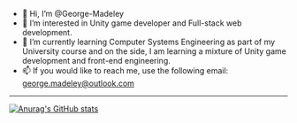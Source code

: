 - 👋 Hi, I’m @George-Madeley
- 👀 I’m interested in Unity game developer and Full-stack web development.
- 🌱 I’m currently learning Computer Systems Engineering as part of my University course and on the side, I am learning a mixture of Unity game development and front-end engineering.
- 📫 If you would like to reach me, use the following email: george.madeley@outlook.com

---

[![Anurag's GitHub stats](https://github-readme-stats.vercel.app/api?username=George-Madeley)](https://github.com/anuraghazra/github-readme-stats)

<!---
George-Madeley/George-Madeley is a ✨ special ✨ repository because its `README.md` (this file) appears on your GitHub profile.
You can click the Preview link to take a look at your changes.
--->
